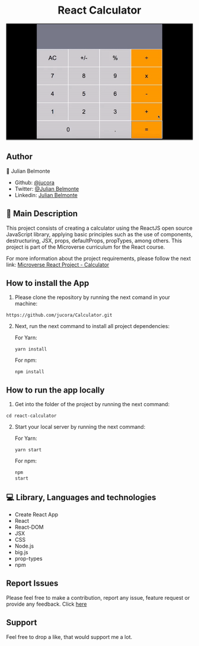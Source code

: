 <h1 align="center">React Calculator</h1>

<p align="center">
  <img src ='src/img/calculator.gif' alt='Preview of the calculator app'>
</p>

## Author

:man: Julian Belmonte

- Github: [@jucora](https://github.com/jucora)
- Twitter: [@Julian Belmonte](twitter.com/JulianBelmonte)
- Linkedin: [Julian Belmonte](linkedin.com/in/julianbel)

## :pencil: Main Description

This project consists of creating a calculator using the ReactJS open source JavaScript library, applying basic principles such as the use of components, destructuring, JSX, props, defaultProps, propTypes, among others. This project is part of the Microverse curriculum for the React course.

For more information about the project requirements, please follow the next link: [Microverse React Project - Calculator](https://github.com/microverseinc/project-react-calculator)

## How to install the App

1. Please clone the repository by running the next comand in your machine:

<pre><code>https://github.com/jucora/Calculator.git</code></pre>

2. Next, run the next command to install all project dependencies:

   For Yarn: <pre><code>yarn install</code></pre>
   For npm: <pre><code>npm install</code></pre>

## How to run the app locally

1. Get into the folder of the project by running the next command:

<pre><code>cd react-calculator</code></pre>

2. Start your local server by running the next command:

   For Yarn: <pre><code>yarn start</code></pre>
   For npm: <pre><code>npm start</code></pre>

## :computer: Library, Languages and technologies

- Create React App
- React
- React-DOM
- JSX
- CSS
- Node.js
- big.js
- prop-types
- npm

## Report Issues

Please feel free to make a contribution, report any issue, feature request or provide any feedback. Click [here](https://github.com/jucora/Calculator/issues)

## Support

Feel free to drop a like, that would support me a lot.
